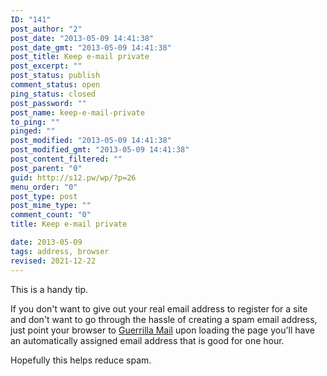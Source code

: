 ```yaml
---
ID: "141"
post_author: "2"
post_date: "2013-05-09 14:41:38"
post_date_gmt: "2013-05-09 14:41:38"
post_title: Keep e-mail private
post_excerpt: ""
post_status: publish
comment_status: open
ping_status: closed
post_password: ""
post_name: keep-e-mail-private
to_ping: ""
pinged: ""
post_modified: "2013-05-09 14:41:38"
post_modified_gmt: "2013-05-09 14:41:38"
post_content_filtered: ""
post_parent: "0"
guid: http://s12.pw/wp/?p=26
menu_order: "0"
post_type: post
post_mime_type: ""
comment_count: "0"
title: Keep e-mail private

date: 2013-05-09
tags: address, browser
revised: 2021-12-22
---
```


This is a handy tip.

If you don't want to give out your real email address to register for
a site and don't want to go through the hassle of creating a spam
email address, just point your browser to
[Guerrilla Mail](https://www.guerrillamail.com/)
upon loading the page you'll have an automatically assigned email
address that is good for one hour.

Hopefully this helps reduce spam.

